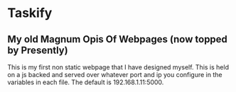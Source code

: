 # Taskify
## My old Magnum Opis Of Webpages (now topped by Presently)
This is my first non static webpage that I have designed myself. This is held on a js backed and served over whatever port and ip you configure in the variables in each file. The default is 192.168.1.11:5000.
